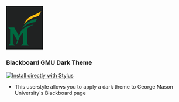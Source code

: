 <div text-align = "center">
    <img  width="20%" src="assets/logo.png">
    <br>
    <h3>
    Blackboard GMU Dark Theme
    </h3>
</div>

[![Install directly with Stylus](https://img.shields.io/badge/Install%20directly%20with-Stylus-00adad.svg)](https://github.com/puffinjr/gmu-dark-theme/raw/main/src/gmu-bb.user.css)

- This userstyle allows you to apply a dark theme to <span color="green">George Mason University's</span> Blackboard page
